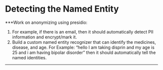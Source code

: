 # Detecting the Named Entity

***Work on anonymizing using presidio:
1.	For example, if there is an email, then it should automatically detect PII information and encrypt/mark it.  
2.	Build a custom named entity recognizer that can identify the medicines, disease, and age. For Example: “hello I am taking disprin and my age is 25 and i am having bipolar disorder” then it should automatically tell the named identities.
***